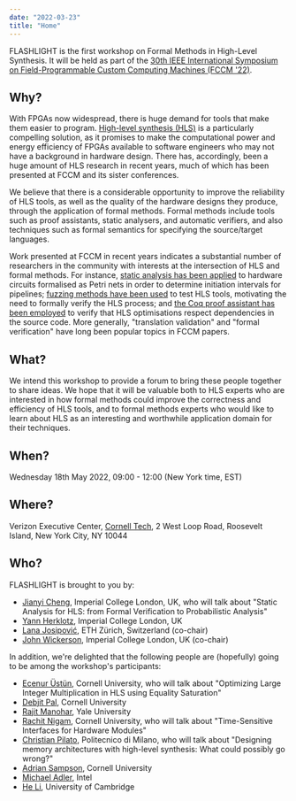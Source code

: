 ```yaml
---
date: "2022-03-23"
title: "Home"
---
```


FLASHLIGHT is the first workshop on Formal Methods in High-Level Synthesis. It will be held as part of the [30th IEEE International Symposium on Field-Programmable Custom Computing Machines (FCCM '22)](https://www.fccm.org).

## Why?

With FPGAs now widespread, there is huge demand for tools that make them easier to program.
[High-level synthesis (HLS)](https://en.wikipedia.org/wiki/High-level_synthesis) is a particularly compelling solution, as it promises to make the computational power and energy efficiency of FPGAs available to software engineers who may not have a background in hardware design. 
There has, accordingly, been a huge amount of HLS research in recent years, much of which has been presented at FCCM and its sister conferences.

We believe that there is a considerable opportunity to improve the reliability of HLS tools, as well as the quality of the hardware designs they produce, through the application of formal methods.
Formal methods include tools such as proof assistants, static analysers, and automatic verifiers, and also techniques such as formal semantics for specifying the source/target languages.

Work presented at FCCM in recent years indicates a substantial number of researchers in the community with interests at the intersection of HLS and formal methods. 
For instance, 
[static analysis has been applied](https://ieeexplore.ieee.org/document/9444048) to hardware circuits formalised as Petri nets in order to determine initiation intervals for pipelines; 
[fuzzing methods have been used](https://ieeexplore.ieee.org/document/9444067) to test HLS tools, motivating the need to formally verify the HLS process; and 
[the Coq proof assistant has been employed](https://ieeexplore.ieee.org/document/8735537) to verify that HLS optimisations respect dependencies in the source code. 
More generally, "translation validation" and "formal verification" have long been popular topics in FCCM papers.

## What?

We intend this workshop to provide a forum to bring these people together to share ideas. 
We hope that it will be valuable both to HLS experts who are interested in how formal methods could improve the correctness and efficiency of HLS tools, and to formal methods experts who would like to learn about HLS as an interesting and worthwhile application domain for their techniques.

## When?

Wednesday 18th May 2022, 09:00 - 12:00 (New York time, EST)

## Where?

Verizon Executive Center, [Cornell Tech](https://goo.gl/maps/jorEvBja4oZnWhMR8), 2 West Loop Road, Roosevelt Island, New York City, NY 10044

## Who?

FLASHLIGHT is brought to you by:

- [Jianyi Cheng](https://jianyicheng.github.io/), Imperial College London, UK, who will talk about "Static Analysis for HLS: from Formal Verification to Probabilistic Analysis" 
- [Yann Herklotz](https://yannherklotz.com/), Imperial College London, UK
- [Lana Josipović](https://sites.google.com/view/lanajosipovic), ETH Zürich, Switzerland (co-chair)
- [John Wickerson](https://johnwickerson.github.io/), Imperial College London, UK (co-chair)

In addition, we're delighted that the following people are (hopefully) going to be among the workshop's participants:

- [Ecenur Üstün](http://people.ece.cornell.edu/eu49/), Cornell University, who will talk about "Optimizing Large Integer Multiplication in HLS using Equality Saturation"
- [Debjit Pal](https://paldebjit.github.io/), Cornell University
- [Rajit Manohar](https://csl.yale.edu/~rajit/), Yale University
- [Rachit Nigam](https://rachitnigam.com/), Cornell University, who will talk about "Time-Sensitive Interfaces for Hardware Modules"
- [Christian Pilato](https://pilato.faculty.polimi.it/), Politecnico di Milano, who will talk about "Designing memory architectures with high-level synthesis: What could possibly go wrong?"
- [Adrian Sampson](https://www.cs.cornell.edu/~asampson/), Cornell University
- [Michael Adler](https://www.linkedin.com/in/michael-adler-70970714), Intel
- [He Li](http://www.eng.cam.ac.uk/profiles/hl556), University of Cambridge

